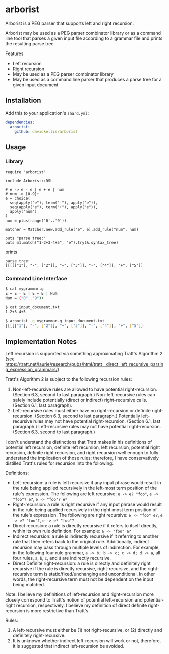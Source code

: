 # arborist

Arborist is a PEG parser that supports left and right recursion.

Arborist may be used as a PEG parser combinator library or as a command line tool that parses a given input file according to a grammar file and prints the resulting parse tree.

Features
- Left recursion
- Right recursion
- May be used as a PEG parser combinator library
- May be used as a command line parser that produces a parse tree for a given input document


## Installation

Add this to your application's `shard.yml`:

```yaml
dependencies:
  arborist:
    github: davidkellis/arborist
```


## Usage

### Library

```crystal
require "arborist"

include Arborist::DSL

# e -> e - e | e + e | num
# num -> [0-9]+
e = choice(
  seq(apply("e"), term("-"), apply("e")), 
  seq(apply("e"), term("+"), apply("e")), 
  apply("num")
)
num = plus(range('0'..'9'))

matcher = Matcher.new.add_rule("e", e).add_rule("num", num)

puts "parse tree:"
puts m1.match("1-2+3-4+5", "e").try(&.syntax_tree)
```

prints

```
parse tree:
[[[[["1"], "-", ["2"]], "+", ["3"]], "-", ["4"]], "+", ["5"]]
```

### Command Line Interface

```bash
$ cat mygrammar.g
E = E - E | E + E | Num
Num = ("0".."9")+

$ cat input_document.txt
1-2+3-4+5

$ arborist -g mygrammar.g input_document.txt
[[[[["1"], "-", ["2"]], "+", ["3"]], "-", ["4"]], "+", ["5"]]
```


## Implementation Notes

Left recursion is supported via something approximating Tratt's Algorithm 2 (see https://tratt.net/laurie/research/pubs/html/tratt__direct_left_recursive_parsing_expression_grammars/)

Tratt's Algorithm 2 is subject to the following recursion rules:
1. Non-left-recursive rules are allowed to have potential right-recursion. (Section 6.3, second to last paragraph.)
   Non-left-recursive rules can safely include potentially (direct or indirect) right-recursive calls. (Section 6.1, last paragraph).
2. Left-recursive rules must either have no right-recursion or definite right-recursion. (Section 6.3, second to last paragraph.)
   Potentially left-recursive rules may not have potential right-recursion. (Section 6.1, last paragraph.)
   Left-resursive rules may not have potential right-recursion. (Section 6.3, second to last paragraph.)

I don't understand the distinctions that Tratt makes in his definitions of potential left recursion, definite left recursion, left recursion, potential right recursion, definite right recursion, and right recursion well enough to fully understand the implication of those rules; therefore, I have conservatively distilled Tratt's rules for recursion into the following:

Definitions:
- Left-recursion: a rule is left recursive if any input phrase would result in the rule being applied recursively in the left-most term position of the rule's expression. The following are left recursive: `e -> e? "foo"`, `e -> "foo"? e?`, `e -> "foo"? e*`
- Right-recursion: a rule is right recursive if any input phrase would result in the rule being applied recursively in the right-most term
position of the rule's expression. The following are right recursive: `e -> "foo" e?`, `e -> e? "foo"?`, `e -> e* "foo"?`
- Direct recursion: a rule is directly recursive if it refers to itself directly, within its own rule definition. For example: `a -> "foo" a?`
- Indirect recursion: a rule is indirectly recursive if it referring to another rule that then refers back to the original rule. Additionally, indirect recursion may pass through multiple levels of indirection. For example, in the following four rule grammar, `a -> b; b -> c; c -> d; d -> a`, all four rules, `a`, `b`, `c`, and `d` are indirectly recursive.
- Direct Definite right-recursion: a rule is directly and definitely right recursive if the rule is directly recursive, right-recursive, and the right-recursive term is static/fixed/unchanging and unconditional. In other words, the right-recursive term must not be dependent on the input being matched.

Note: I believe my definitions of left-recursion and right-recursion more closely correspond to Tratt's notion of potential left-recursion and potential-right recursion, respectively. I believe my definition of direct definite right-recursion is more restrictive than Tratt's.

Rules:
1. A left-recursive must either be (1) not right-recursive, or (2) directly and definitely right-recursive.
2. It is unknown whether indirect left-recursion will work or not, therefore, it is suggested that indirect left-recursion be avoided.

